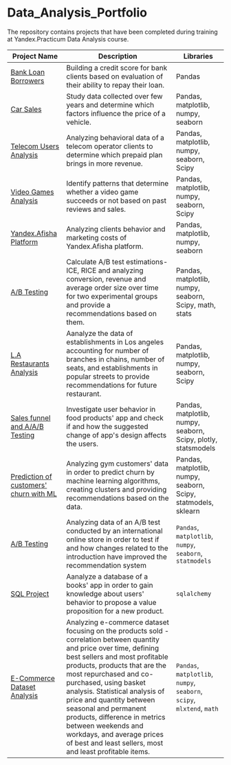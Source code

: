 # Data_Analysis_Portfolio
The repository contains projects that have been completed during training at Yandex.Practicum Data Analysis course.

| Project Name | Description | Libraries |
| ------------ | ----------- | --------- |
| [Bank Loan Borrowers](https://github.com/NellyArGr/Data_Analysis_Portfolio/blob/8a2cb45e3cc41d4a5708d0d29b01cadda861d4f7/Bank_Loan_Borrowers_Analysis.ipynb) | Building a credit score for bank clients based on evaluation of their ability to repay their loan. | Pandas |
| [Car Sales](https://github.com/NellyArGr/Data_Analysis_Portfolio/blob/8a2cb45e3cc41d4a5708d0d29b01cadda861d4f7/Car_Sales.ipynb) | Study data collected over few years and determine which factors influence the price of a vehicle. | Pandas, matplotlib, numpy, seaborn |
| [Telecom Users Analysis](https://github.com/NellyArGr/Data_Analysis_Portfolio/blob/8a2cb45e3cc41d4a5708d0d29b01cadda861d4f7/Telecom_Users_Analysis.ipynb) | Analyzing behavioral data of a telecom operator clients to determine which prepaid plan brings in more revenue. | Pandas, matplotlib, numpy, seaborn, Scipy |
| [Video Games Analysis](https://github.com/NellyArGr/Data_Analysis_Portfolio/blob/8a2cb45e3cc41d4a5708d0d29b01cadda861d4f7/Video_Games_Analysis.ipynb) | Identify patterns that determine whether a video game succeeds or not based on past reviews and sales.  | Pandas, matplotlib, numpy, seaborn, Scipy |
| [Yandex.Afisha Platform](https://github.com/NellyArGr/Data_Analysis_Portfolio/blob/9de74109a2e4404c02fd1db325df0533c544a715/Yandex_Afisha_Platform%20(1).ipynb) | Analyzing clients behavior and marketing costs of Yandex.Afisha platform. | Pandas, matplotlib, numpy, seaborn |
| [A/B Testing ](https://github.com/NellyArGr/Data_Analysis_Portfolio/blob/8a2cb45e3cc41d4a5708d0d29b01cadda861d4f7/Telecom_Users_Analysis.ipynb) | Calculate A/B test estimations- ICE, RICE and analyzing conversion, revenue and average order size over time for two experimental groups and provide a recommendations based on them. | Pandas, matplotlib, numpy, seaborn, Scipy, math, stats |
| [L.A Restaurants Analysis](https://github.com/NellyArGr/Data_Analysis_Portfolio/blob/9de74109a2e4404c02fd1db325df0533c544a715/LA_Restaurants_Analysis.ipynb) | Aanalyze the data of establishments in Los angeles accounting for number of branches in chains, number of seats, and establishments in popular streets to provide recommendations for future restaurant. | Pandas, matplotlib, numpy, seaborn, Scipy |
| [Sales funnel and A/A/B Testing](https://github.com/NellyArGr/Data_Analysis_Portfolio/blob/9de74109a2e4404c02fd1db325df0533c544a715/AAB_Analysis.ipynb) | Investigate user behavior in food products' app and check if and how the suggested change of app's design affects the users. | Pandas, matplotlib, numpy, seaborn, Scipy, plotly, statsmodels |
| [Prediction of customers' churn with ML](https://github.com/NellyArGr/Data_Analysis_Portfolio/blob/9de74109a2e4404c02fd1db325df0533c544a715/Forecasts%20and%20Predictions%20(1).ipynb) | Analyzing gym customers' data in order to predict churn by machine learning algorithms, creating clusters and providing recommendations based on the data. | Pandas, matplotlib, numpy, seaborn, Scipy, statmodels, sklearn |
| [A/B Testing](https://github.com/NellyArGr/Data_Analysis_Portfolio/blob/61e280004513fd449040fceb35ec6a627c3a2c4f/AB_TEST_Final_Project.ipynb) | Analyzing data of an A/B test conducted by an international online store in order to test if and how changes related to the introduction have improved the recommendation system | `Pandas`, `matplotlib`, `numpy`, `seaborn`, `statmodels`|
| [SQL Project](https://github.com/NellyArGr/Data_Analysis_Portfolio/blob/e9f285b46ed0610e800ad074e41777e5524183cf/SQL_Project.ipynb) | Aanalyze a database of a books' app in order to gain knowledge about users' behavior to propose a value proposition for a new product. | `sqlalchemy`|
| [E-Commerce Dataset Analysis](https://github.com/NellyArGr/Data_Analysis_Portfolio/blob/0003f3efea061dac83ec8c3baa5ac131c143de72/Ecommerce_Analysis.ipynb) | Analyzing e-commerce dataset focusing on the products sold - correlation between quantity and price over time, defining best sellers and most profitable products, products that are the most repurchased and co-purchased, using basket analysis. Statistical analysis of price and quantity between seasonal and permanent products, difference in metrics between weekends and workdays, and average prices of best and least sellers, most and least profitable items.  |  `Pandas`, `matplotlib`, `numpy`, `seaborn`, `scipy`, `mlxtend`, `math`|
